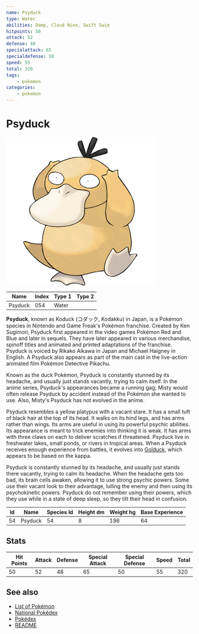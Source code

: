```yaml
---
name: Psyduck
type: Water
abilities: Damp, Cloud Nine, Swift Swim
hitpoints: 50
attack: 52
defense: 48
specialattack: 65
specialdefense: 50
speed: 55
total: 320
tags:
    - pokemon
categories:
    - pokemon
---
```


# Psyduck


![Psyduck](images/054.png)

| **Name** | **Index** | **Type 1** | **Type 2** |
|----|----|----|----|
| Psyduck | 054 | Water  |  |

**Psyduck**, known as Koduck (&#x30b3;&#x30c0;&#x30c3;&#x30af;, Kodakku) in Japan, is a Pok&#x00e9;mon species in Nintendo and Game Freak's Pok&#x00e9;mon franchise. Created by Ken Sugimori, Psyduck first appeared in the video games Pok&#x00e9;mon Red and Blue and later in sequels. They have later appeared in various merchandise, spinoff titles and animated and printed adaptations of the franchise. Psyduck is voiced by Rikako Aikawa in Japan and Michael Haigney in English. A Psyduck also appears as part of the main cast in the live-action animated film Pok&#x00e9;mon Detective Pikachu.

Known as the duck Pok&#x00e9;mon, Psyduck is constantly stunned by its headache, and usually just stands vacantly, trying to calm itself. In the anime series, Psyduck's appearances became a running gag; Misty would often release Psyduck by accident instead of the Pok&#x00e9;mon she wanted to use. Also, Misty's Psyduck has not evolved in the anime.

Psyduck resembles a yellow platypus with a vacant stare. It has a small tuft of black hair at the top of its head. It walks on its hind legs, and has arms rather than wings. Its arms are useful in using its powerful psychic abilities. Its appearance is meant to trick enemies into thinking it is weak. It has arms with three claws on each to deliver scratches if threatened. Psyduck live in freshwater lakes, small ponds, or rivers in tropical areas. When a Psyduck receives enough experience from battles, it evolves into [Golduck](Golduck.md), which appears to be based on the kappa.

Psyduck is constantly stunned by its headache, and usually just stands there vacantly, trying to calm its headache. When the headache gets too bad, its brain cells awaken, allowing it to use strong psychic powers. Some use their vacant look to their advantage, lulling the enemy and then using its psychokinetic powers. Psyduck do not remember using their powers, which they use while in a state of deep sleep, so they tilt their head in confusion.



| **Id** | **Name** | **Species Id** | **Height dm** | **Weight hg** | **Base Experience** |
|--------|----------|----------------|------------|------------|---------------------|
| 54 | Psyduck | 54 | 8 | 196 | 64 |



## Stats

| **Hit Points** | **Attack** | **Defense** | **Special Attack** | **Special Defense** | **Speed** | **Total** |
|----------------|------------|-------------|--------------------|---------------------|-----------|-----------|
| 50 | 52 | 48 | 65 | 50 | 55 | 320 |

## See also

- [List of Pokémon](../pokemon.md)
- [National Pokédex](../national_pokedex.md)
- [Pokédex](../pokedex.md)
- [README](../README.md)
